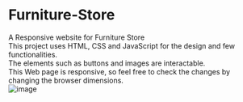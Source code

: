 # Furniture-Store <br>
A Responsive website for Furniture Store <br>
This project uses HTML, CSS and JavaScript for the design and few functionalities. <br>
The elements such as buttons and images are interactable. <br>
This Web page is responsive, so feel free to check the changes by changing the browser dimensions. <br>
![image](https://github.com/user-attachments/assets/5759efbf-347a-456f-84c4-33295980f286)
